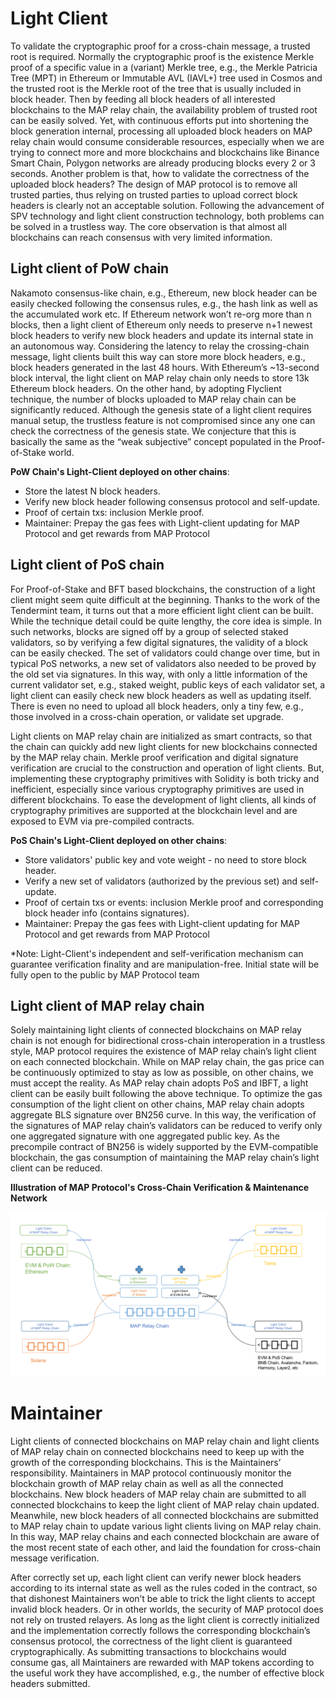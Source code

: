 
# Light Client

To validate the cryptographic proof for a cross-chain message, a trusted root is required. Normally the cryptographic proof is the existence Merkle proof of a specific value in a (variant) Merkle tree, e.g., the Merkle Patricia Tree (MPT) in Ethereum or Immutable AVL (IAVL+) tree used in Cosmos and the trusted root is the Merkle root of the tree that is usually included in block header. Then by feeding all block headers of all interested blockchains to the MAP relay chain, the availability problem of trusted root can be easily solved. Yet, with continuous efforts put into shortening the block generation internal, processing all uploaded block headers on MAP relay chain would consume considerable resources, especially when we are trying to connect more and more blockchains and blockchains like Binance Smart Chain, Polygon networks are already producing blocks every 2 or 3 seconds. Another problem is that, how to validate the correctness of the uploaded block headers? The design of MAP protocol is to remove all trusted parties, thus relying on trusted parties to upload correct block headers is clearly not an acceptable solution. Following the advancement of SPV technology and light client construction technology, both problems can be solved in a trustless way. The core observation is that almost all blockchains can reach consensus with very limited information.

## Light client of PoW chain

Nakamoto consensus-like chain, e.g.,  Ethereum, new block header can be easily checked following the consensus rules, e.g., the hash link as well as the accumulated work etc. If Ethereum network won’t re-org more than n blocks, then a light client of Ethereum only needs to preserve n+1 newest block headers to verify new block headers and update its internal state in an autonomous way. Considering the latency to relay the crossing-chain message, light clients built this way can store more block headers, e.g., block headers generated in the last 48 hours. With Ethereum’s ~13-second block interval, the light client on MAP relay chain only needs to store 13k Ethereum block headers. On the other hand, by adopting Flyclient technique, the number of blocks uploaded to MAP relay chain can be significantly reduced. Although the genesis state of a light client requires manual setup, the trustless feature is not compromised since any one can check the correctness of the genesis state. We conjecture that this is basically the same as the “weak subjective” concept populated in the Proof-of-Stake world.

**PoW Chain's Light-Client deployed on other chains**:
- Store the latest N block headers.
- Verify new block header following consensus protocol and self-update.
- Proof of certain txs: inclusion Merkle proof.
- Maintainer: Prepay the gas fees with Light-client updating for MAP Protocol and get rewards from MAP Protocol

## Light client of PoS chain

For Proof-of-Stake and BFT based blockchains, the construction of a light client might seem quite difficult at the beginning. Thanks to the work of the Tendermint team, it turns out that a more efficient light client can be built. While the technique detail could be quite lengthy, the core idea is simple. In such networks, blocks are signed off by a group of selected staked validators, so by verifying a few digital signatures, the validity of a block can be easily checked. The set of validators could change over time, but in typical PoS networks, a new set of validators also needed to be proved by the old set via signatures. In this way, with only a little information of the current validator set, e.g., staked weight, public keys of each validator set, a light client can easily check new block headers as well as updating itself. There is even no need to upload all block headers, only a tiny few, e.g., those involved in a cross-chain operation, or validate set upgrade.

Light clients on MAP relay chain are initialized as smart contracts, so that the chain can quickly add new light clients for new blockchains connected by the MAP relay chain. Merkle proof verification and digital signature verification are crucial to the construction and operation of light clients. But, implementing these cryptography primitives with Solidity is both tricky and inefficient, especially since various cryptography primitives are used in different blockchains. To ease the development of light clients, all kinds of cryptography primitives are supported at the blockchain level and are exposed to EVM via pre-compiled contracts.

**PoS Chain's Light-Client deployed on other chains**:
- Store validators' public key and vote weight - no need to store block header.
- Verify a new set of validators (authorized by the previous set) and self-update.
- Proof of certain txs or events: inclusion Merkle proof and corresponding block header info (contains signatures).
- Maintainer: Prepay the gas fees with Light-client updating for MAP Protocol and get rewards from MAP Protocol

*Note: Light-Client's independent and self-verification mechanism can guarantee verification finality and are manipulation-free. Initial state will be fully open to the public by MAP Protocol team

## Light client of MAP relay chain

Solely maintaining light clients of connected blockchains on MAP relay chain is not enough for bidirectional cross-chain interoperation in a trustless style, MAP protocol requires the existence of MAP relay chain’s light client on each connected blockchain. While on MAP relay chain, the gas price can be continuously optimized to stay as low as possible, on other chains, we must accept the reality. As MAP relay chain adopts PoS and IBFT, a light client can be easily built following the above technique. To optimize the gas consumption of the light client on other chains, MAP relay chain adopts aggregate  BLS signature over BN256 curve. In this way, the verification of the signatures of MAP relay chain’s validators can be reduced to verify only one aggregated signature with one aggregated public key. As the precompile contract of BN256 is widely supported by the EVM-compatible blockchain, the gas consumption of maintaining the MAP relay chain’s light client can be reduced.

**Illustration of MAP Protocol's Cross-Chain Verification & Maintenance Network**

![Illustration of MAP Protocol's Cross-Chain Verification & Maintenance Network](map-client.png)

# Maintainer

Light clients of connected blockchains on MAP relay chain and light clients of MAP relay chain on connected blockchains need to keep up with the growth of the corresponding blockchains. This is the Maintainers’ responsibility. Maintainers in MAP protocol continuously monitor the blockchain growth of MAP relay chain as well as all the connected blockchains. New block headers of MAP relay chain are submitted to all connected blockchains to keep the light client of MAP relay chain updated. Meanwhile, new block headers of all connected blockchains are submitted to MAP relay chain to update various light clients living on MAP relay chain. In this way, MAP relay chains and each connected blockchain are aware of the most recent state of each other, and laid the foundation for cross-chain message verification.

After correctly set up, each light client can verify newer block headers according to its internal state as well as  the rules coded in the contract, so that dishonest Maintainers won’t be able to trick the light clients to accept invalid block headers. Or in other worlds, the security of MAP protocol does not rely on trusted relayers. As long as the light client is correctly initialized and the implementation correctly follows the corresponding blockchain’s consensus protocol, the correctness of the light client is guaranteed cryptographically. As submitting transactions to blockchains would consume gas, all Maintainers are rewarded with MAP tokens according to the useful work they have accomplished, e.g., the number of effective block headers submitted.
